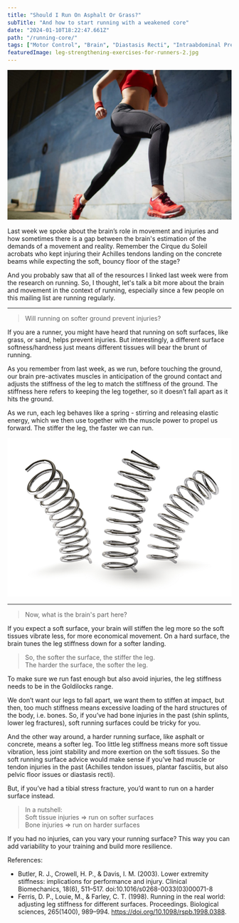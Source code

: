 ```yaml
---
title: "Should I Run On Asphalt Or Grass?"
subTitle: "And how to start running with a weakened core"
date: "2024-01-10T18:22:47.661Z"
path: "/running-core/"
tags: ["Motor Control", "Brain", "Diastasis Recti", "Intraabdominal Pressure", "Back Pain", "Prolapse", "Core Rehab", ""]
featuredImage: leg-strengthening-exercises-for-runners-2.jpg
---
```


![Kite](leg-strengthening-exercises-for-runners-2.jpg)

Last week we spoke about the brain’s role in movement and injuries and how sometimes there is a gap between the brain's estimation of the demands of a movement and reality. Remember the Cirque du Soleil acrobats who kept injuring their Achilles tendons landing on the concrete beams while expecting the soft, bouncy floor of the stage?

And you probably saw that all of the resources I linked last week were from the research on running. So, I thought, let's talk a bit more about the brain and movement in the context of running, especially since a few people on this mailing list are running regularly.

* * * 

> Will running on softer ground prevent injuries?

If you are a runner, you might have heard that running on soft surfaces, like grass, or sand, helps prevent injuries. But interestingly, a different surface softness/hardness just means different tissues will bear the brunt of running. 

As you remember from last week, as we run, before touching the ground, our brain pre-activates muscles in anticipation of the ground contact and adjusts the stiffness of the leg to match the stiffness of the ground. The stiffness here refers to keeping the leg together, so it doesn’t fall apart as it hits the ground. 

As we run, each leg behaves like a spring - stirring and releasing elastic energy, which we then use together with the muscle power to propel us forward. The stiffer the leg, the faster we can run.  

![Alt text](spring.jpg)  

* * * 

> Now, what is the brain's part here?

If you expect a soft surface, your brain will stiffen the leg more so the soft tissues vibrate less, for more economical movement. On a hard surface, the brain tunes the leg stiffness down for a softer landing.

> So, the softer the surface, the stiffer the leg.   
> The harder the surface, the softer the leg. 

To make sure we run fast enough but also avoid injuries, the leg stiffness needs to be in the Goldilocks range. 

We don’t want our legs to fall apart, we want them to stiffen at impact, but then, too much stiffness means excessive loading of the hard structures of the body, i.e. bones. So, if you’ve had bone injuries in the past (shin splints, lower leg fractures), soft running surfaces could be tricky for you. 

And the other way around, a harder running surface, like asphalt or concrete, means a softer leg. Too little leg stiffness means more soft tissue vibration, less joint stability and more exertion on the soft tissues. So the soft running surface advice would make sense if you’ve had muscle or tendon injuries in the past (Achilles tendon issues, plantar fasciitis, but also pelvic floor issues or diastasis recti). 

But, if you’ve had a tibial stress fracture, you’d want to run on a harder surface instead.

> In a nutshell:  
> Soft tissue injuries => run on softer surfaces  
> Bone injuries => run on harder surfaces  

If you had no injuries, can you vary your running surface? This way you can add variability to your training and build more resilience.


References:

- Butler, R. J., Crowell, H. P., & Davis, I. M. (2003). Lower extremity stiffness: implications for performance and injury. Clinical Biomechanics, 18(6), 511–517. doi:10.1016/s0268-0033(03)00071-8 
- Ferris, D. P., Louie, M., & Farley, C. T. (1998). Running in the real world: adjusting leg stiffness for different surfaces. Proceedings. Biological sciences, 265(1400), 989–994. https://doi.org/10.1098/rspb.1998.0388.